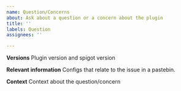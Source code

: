 ```yaml
---
name: Question/Concerns
about: Ask about a question or a concern about the plugin
title: ''
labels: Question
assignees: ''

---
```


**Versions**
Plugin version and spigot version

**Relevant information**
Configs that relate to the issue in a pastebin.

**Context**
Context about the question/concern
